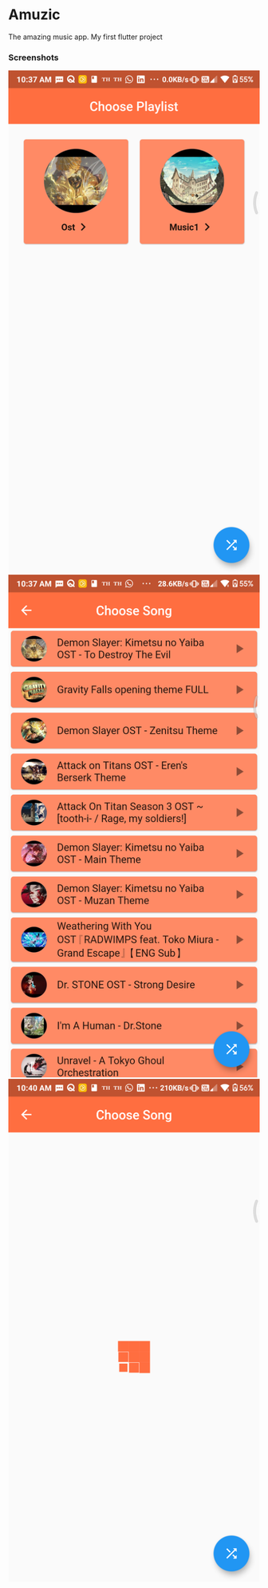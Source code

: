 # Amuzic
The amazing music app. My first flutter project
### Screenshots
![screenshot](./flutter_01.png)
![screenshot](./flutter_02.png)
![screenshot](./flutter_05.png)

